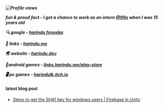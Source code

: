 
<h5>
  
 ![Profile views](https://gpvc.arturio.dev/Harindulk)  
 
 fun & proud fact - **I got a chance to work as an intern [@99x](https://github.com/99x) when I was 15 years old**
 
 🔍 google - [harindu fonseka](https://g.co/kgs/ejziUB)

 🔗 links - [harindu.me](https://harindu.me/)  
 
 🌏 website - [harindu.dev](https://harindu.dev)  
 
 📱android games - [links.harindu.me/play-store](https://links.harindu.me/play-store)  
 
 🖥️ pc games - [harindulk.itch.io](https://harindulk.itch.io/) 
 
 
#### latest blog post

  <!-- BLOG-POST-LIST:START -->
- [Steps to get the SHA1 key for windows users | Firebase in Unity](https://dev.to/harindulk/steps-to-get-the-sha1-key-for-windows-users-firebase-in-unity-2h4g)
<!-- BLOG-POST-LIST:END -->
  
</h5>

